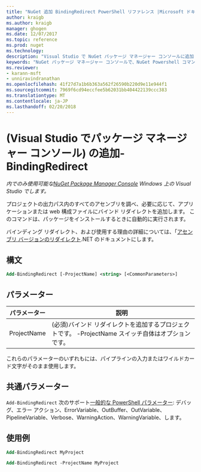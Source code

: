 ```yaml
---
title: "NuGet 追加 BindingRedirect PowerShell リファレンス |Microsoft ドキュメント"
author: kraigb
ms.author: kraigb
manager: ghogen
ms.date: 12/07/2017
ms.topic: reference
ms.prod: nuget
ms.technology: 
description: "Visual Studio で NuGet パッケージ マネージャー コンソールに追加 BindingRedirect PowerShell コマンドのリファレンスです。"
keywords: "NuGet パッケージ マネージャー コンソールで、NuGet Powershell コマンドでは、NuGet Powershell リファレンス、追加 BindingRedirect"
ms.reviewer:
- karann-msft
- unniravindranathan
ms.openlocfilehash: 41f27d7a1b6b363a562f26590b220d9e11e944f1
ms.sourcegitcommit: 7969f6cd94eccfee5b62031bb404422139ccc383
ms.translationtype: MT
ms.contentlocale: ja-JP
ms.lasthandoff: 02/20/2018
---
```

# <a name="add-bindingredirect-package-manager-console-in-visual-studio"></a>(Visual Studio でパッケージ マネージャー コンソール) の追加-BindingRedirect

*内でのみ使用可能な[NuGet Package Manager Console](package-manager-console.md) Windows 上の Visual Studio でします。*

プロジェクトの出力パス内のすべてのアセンブリを調べ、必要に応じて、アプリケーションまたは web 構成ファイルにバインド リダイレクトを追加します。 このコマンドは、パッケージをインストールするときに自動的に実行されます。

バインディング リダイレクト、および使用する理由の詳細については、「[アセンブリ バージョンのリダイレクト](/dotnet/framework/configure-apps/redirect-assembly-versions).NET のドキュメントにします。

## <a name="syntax"></a>構文

```ps
Add-BindingRedirect [-ProjectName] <string> [<CommonParameters>]
```

## <a name="parameters"></a>パラメーター

| パラメーター | 説明 |
| --- | --- |
| ProjectName | (必須)バインド リダイレクトを追加するプロジェクトです。 -ProjectName スイッチ自体はオプションです。 |

これらのパラメーターのいずれもには、パイプラインの入力またはワイルドカード文字がそのまま使用します。

## <a name="common-parameters"></a>共通パラメーター

`Add-BindingRedirect` 次のサポート[一般的な PowerShell パラメーター](http://go.microsoft.com/fwlink/?LinkID=113216): デバッグ、エラー アクション、ErrorVariable、OutBuffer、OutVariable、PipelineVariable、Verbose、WarningAction、WarningVariable、します。

## <a name="examples"></a>使用例

```ps
Add-BindingRedirect MyProject

Add-BindingRedirect -ProjectName MyProject
```